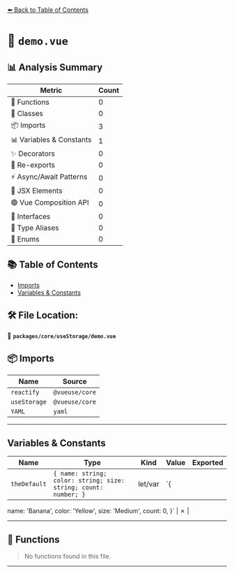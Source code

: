 [⬅️ Back to Table of Contents](../../../index.md)

# 📄 `demo.vue`

## 📊 Analysis Summary

| Metric | Count |
|--------|-------|
| 🔧 Functions | 0 |
| 🧱 Classes | 0 |
| 📦 Imports | 3 |
| 📊 Variables & Constants | 1 |
| ✨ Decorators | 0 |
| 🔄 Re-exports | 0 |
| ⚡ Async/Await Patterns | 0 |
| 💠 JSX Elements | 0 |
| 🟢 Vue Composition API | 0 |
| 📐 Interfaces | 0 |
| 📑 Type Aliases | 0 |
| 🎯 Enums | 0 |

## 📚 Table of Contents

- [Imports](#imports)
- [Variables & Constants](#variables-constants)

## 🛠️ File Location:
📂 **`packages/core/useStorage/demo.vue`**

## 📦 Imports

| Name | Source |
|------|--------|
| `reactify` | `@vueuse/core` |
| `useStorage` | `@vueuse/core` |
| `YAML` | `yaml` |


---

## Variables & Constants

| Name | Type | Kind | Value | Exported |
|------|------|------|-------|----------|
| `theDefault` | `{ name: string; color: string; size: string; count: number; }` | let/var | `{
  name: 'Banana',
  color: 'Yellow',
  size: 'Medium',
  count: 0,
}` | ✗ |


---

## 🔧 Functions

> No functions found in this file.


---